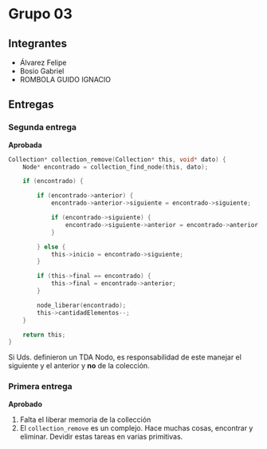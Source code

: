 # Grupo 03

## Integrantes

* Álvarez Felipe
* Bosio Gabriel
* ROMBOLA GUIDO IGNACIO

## Entregas

### Segunda entrega

**Aprobada**

```c
Collection* collection_remove(Collection* this, void* dato) {
    Node* encontrado = collection_find_node(this, dato);

    if (encontrado) {

		if (encontrado->anterior) {
			encontrado->anterior->siguiente = encontrado->siguiente;

			if (encontrado->siguiente) {
				encontrado->siguiente->anterior = encontrado->anterior;
			}

		} else {
			this->inicio = encontrado->siguiente;
		}

		if (this->final == encontrado) {
			this->final = encontrado->anterior;
		}

		node_liberar(encontrado);
		this->cantidadElementos--;
	}

    return this;
}

``` 

Si Uds. definieron un TDA Nodo, es responsabilidad de este manejar el siguiente y el anterior y **no** de la colección.
### Primera entrega

**Aprobado**

1. Falta el liberar memoria de la collección
2. El ```collection_remove``` es un complejo.  Hace muchas cosas, encontrar y eliminar. Devidir estas tareas en varias primitivas.


